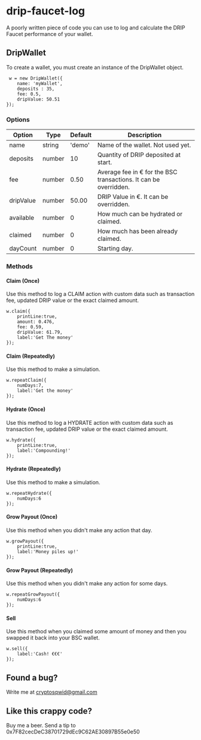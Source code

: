 # drip-faucet-log
 A poorly written piece of code you can use to log and calculate the DRIP Faucet performance of your wallet.

## DripWallet

To create a wallet, you must create an instance of the DripWallet object.

```
 w = new DripWallet({
    name: 'myWallet',
    deposits : 35,
    fee: 0.5,           
    dripValue: 50.51
});
```

### Options

Option | Type | Default | Description
------ | ---- | ------- | -----------
name|string|'demo'|Name of the wallet. Not used yet.
deposits|number|10|Quantity of DRIP deposited at start.
fee|number|0.50|Average fee in € for the BSC transactions. It can be overridden.
dripValue|number|50.00|DRIP Value in €. It can be overridden.
available|number|0|How much can be hydrated or claimed.
claimed|number|0|How much has been already claimed.
dayCount|number|0|Starting day.


### Methods

#### Claim (Once)

Use this method to log a CLAIM action with custom data such as transaction fee, updated DRIP value or the exact claimed amount.

```
w.claim({
    printLine:true,
    amount: 0.476, 
    fee: 0.59, 
    dripValue: 61.79,
    label:'Get The money'
});
```

#### Claim (Repeatedly)

Use this method to make a simulation.

```
w.repeatClaim({
    numDays:7,
    label:'Get the money'
});
```

#### Hydrate (Once)

Use this method to log a HYDRATE action with custom data such as transaction fee, updated DRIP value or the exact claimed amount.

```
w.hydrate({
    printLine:true,
    label:'Compounding!'
});
```

#### Hydrate (Repeatedly)

Use this method to make a simulation.

```
w.repeatHydrate({
    numDays:6
});
```

#### Grow Payout (Once)

Use this method when you didn't make any action that day.

```
w.growPayout({
    printLine:true,
    label:'Money piles up!'
});
```

#### Grow Payout (Repeatedly)

Use this method when you didn't make any action for some days.

```
w.repeatGrowPayout({
    numDays:6
});
```

#### Sell

Use this method when you claimed some amount of money and then you swapped it back into your BSC wallet.

```
w.sell({
    label:'Cash! €€€'
});
```

## Found a bug?
Write me at cryptosqwid@gmail.com

## Like this crappy code?
Buy me a beer. Send a tip to 0x7F82cecDeC38701729dEc9C62AE30897B55e0e50


